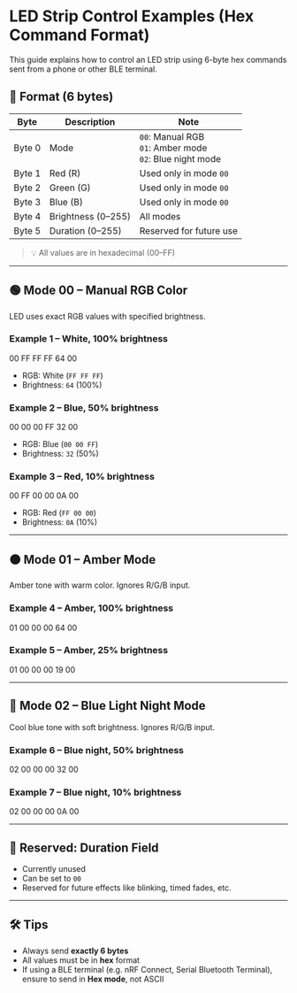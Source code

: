 # LED Strip Control Examples (Hex Command Format)

This guide explains how to control an LED strip using 6-byte hex commands sent from a phone or other BLE terminal.

## 🔧 Format (6 bytes)

| Byte     | Description          | Note                                      |
|----------|----------------------|-------------------------------------------|
| Byte 0   | Mode                 | `00`: Manual RGB<br>`01`: Amber mode<br>`02`: Blue night mode |
| Byte 1   | Red (R)              | Used only in mode `00`                    |
| Byte 2   | Green (G)            | Used only in mode `00`                    |
| Byte 3   | Blue (B)             | Used only in mode `00`                    |
| Byte 4   | Brightness (0–255)   | All modes                                 |
| Byte 5   | Duration (0–255)     | Reserved for future use                   |

> 💡 All values are in hexadecimal (00–FF)

---

## 🟢 Mode 00 – Manual RGB Color

LED uses exact RGB values with specified brightness.

### Example 1 – White, 100% brightness
00 FF FF FF 64 00
- RGB: White (`FF FF FF`)
- Brightness: `64` (100%)

### Example 2 – Blue, 50% brightness
00 00 00 FF 32 00
- RGB: Blue (`00 00 FF`)
- Brightness: `32` (50%)

### Example 3 – Red, 10% brightness
00 FF 00 00 0A 00
- RGB: Red (`FF 00 00`)
- Brightness: `0A` (10%)

---

## 🟠 Mode 01 – Amber Mode

Amber tone with warm color. Ignores R/G/B input.

### Example 4 – Amber, 100% brightness
01 00 00 00 64 00

### Example 5 – Amber, 25% brightness
01 00 00 00 19 00

---

## 🌙 Mode 02 – Blue Light Night Mode

Cool blue tone with soft brightness. Ignores R/G/B input.

### Example 6 – Blue night, 50% brightness
02 00 00 00 32 00

### Example 7 – Blue night, 10% brightness
02 00 00 00 0A 00

---

## 🧪 Reserved: Duration Field

- Currently unused
- Can be set to `00`
- Reserved for future effects like blinking, timed fades, etc.

---

## 🛠️ Tips

- Always send **exactly 6 bytes**
- All values must be in **hex** format
- If using a BLE terminal (e.g. nRF Connect, Serial Bluetooth Terminal), ensure to send in **Hex mode**, not ASCII
